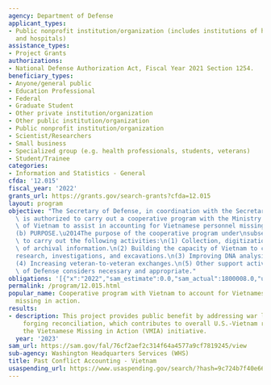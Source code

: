 ```yaml
---
agency: Department of Defense
applicant_types:
- Public nonprofit institution/organization (includes institutions of higher education
  and hospitals)
assistance_types:
- Project Grants
authorizations:
- National Defense Authorization Act, Fiscal Year 2021 Section 1254.
beneficiary_types:
- Anyone/general public
- Education Professional
- Federal
- Graduate Student
- Other private institution/organization
- Other public institution/organization
- Public nonprofit institution/organization
- Scientist/Researchers
- Small business
- Specialized group (e.g. health professionals, students, veterans)
- Student/Trainee
categories:
- Information and Statistics - General
cfda: '12.015'
fiscal_year: '2022'
grants_url: https://grants.gov/search-grants?cfda=12.015
layout: program
objective: "The Secretary of Defense, in coordination with the Secretary of State,\
  \ is authorized to carry out a cooperative program with the Ministry of Defense\
  \ of Vietnam to assist in accounting for Vietnamese personnel missing in action.\n\
  (b) PURPOSE.\u2014The purpose of the cooperative program under\nsubsection (a) is\
  \ to carry out the following activities:\n(1) Collection, digitization, and sharing\
  \ of archival information.\n(2) Building the capacity of Vietnam to conduct archival\n\
  research, investigations, and excavations.\n(3) Improving DNA analysis capacity.\n\
  (4) Increasing veteran-to-veteran exchanges.\n(5) Other support activities the Secretary\
  \ of Defense considers necessary and appropriate."
obligations: '[{"x":"2022","sam_estimate":0.0,"sam_actual":1800008.0,"usa_spending_actual":1800008.0},{"x":"2023","sam_estimate":1850714.0,"sam_actual":0.0,"usa_spending_actual":2026411.68},{"x":"2024","sam_estimate":1865778.0,"sam_actual":0.0,"usa_spending_actual":0.0}]'
permalink: /program/12.015.html
popular_name: Cooperative program with Vietnam to account for Vietnamese personnel
  missing in action.
results:
- description: This project provides public benefit by addressing war legacies and
    forging reconciliation, which contributes to overall U.S.-Vietnam relations and
    the Vietnamese Missing in Action (VMIA) initiative.
  year: '2023'
sam_url: https://sam.gov/fal/76cf2aef2c314f64a4577a9cf7819245/view
sub-agency: Washington Headquarters Services (WHS)
title: Past Conflict Accounting - Vietnam
usaspending_url: https://www.usaspending.gov/search/?hash=9c724b7f40e6619d09406fffc4d2b329
---
```


